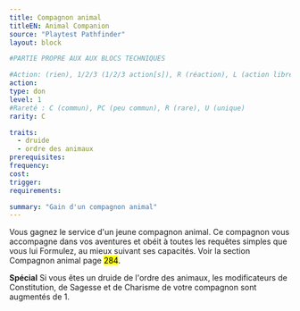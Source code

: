 ```yaml
---
title: Compagnon animal
titleEN: Animal Companion
source: "Playtest Pathfinder"
layout: block

#PARTIE PROPRE AUX AUX BLOCS TECHNIQUES

#Action: (rien), 1/2/3 (1/2/3 action[s]), R (réaction), L (action libre)
action: 
type: don
level: 1
#Rareté : C (commun), PC (peu commun), R (rare), U (unique)
rarity: C

traits:
  - druide
  - ordre des animaux
prerequisites:
frequency: 
cost:
trigger: 
requirements:

summary: "Gain d'un compagnon animal"
---
```


Vous gagnez le service d'un jeune compagnon animal. Ce compagnon vous accompagne dans vos aventures et obéit à toutes les requêtes simples que vous lui Formulez, au mieux suivant ses capacités. Voir la section Compagnon animal page <mark>284</mark>.

**Spécial** Si vous êtes un druide de l'ordre des animaux, les modificateurs de Constitution, de Sagesse et de Charisme de votre compagnon sont augmentés de 1.